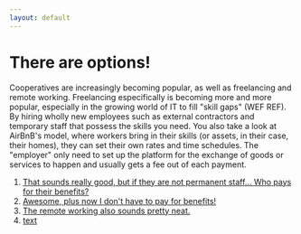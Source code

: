 ```yaml
---
layout: default
---
```


# There are options!

Cooperatives are increasingly becoming popular, as well as freelancing and remote working. Freelancing especifically is becoming more and more popular, especially in the growing world of IT to fill "skill gaps" (WEF REF). By hiring wholly new employees such as external contractors and temporary staff that possess the skills you need. You also take a look at AirBnB's model, where workers bring in their skills (or assets, in their case, their homes), they can set their own rates and time schedules. The "employer" only need to set up the platform for the exchange of goods or services to happen and usually gets a fee out of each payment.  

1. [That sounds really good, but if they are not permanent staff... Who pays for their benefits?](./scenario-15)
2. [Awesome, plus now I don't have to pay for benefits!](./scenario-16)
3. [The remote working also sounds pretty neat.](./scenario-10)
4. [text](./scenario-12)